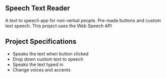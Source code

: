 ## Speech Text Reader

A text to speech app for non-verbal people. Pre-made buttons and custom text speech. This project uses the Web Speech API

## Project Specifications

- Speaks the text when button clicked
- Drop down custom text to speech
- Speaks the text typed in
- Change voices and accents
